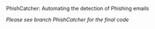 PhishCatcher: Automating the detection of Phishing emails

*Please see branch PhishCatcher for the final code*

